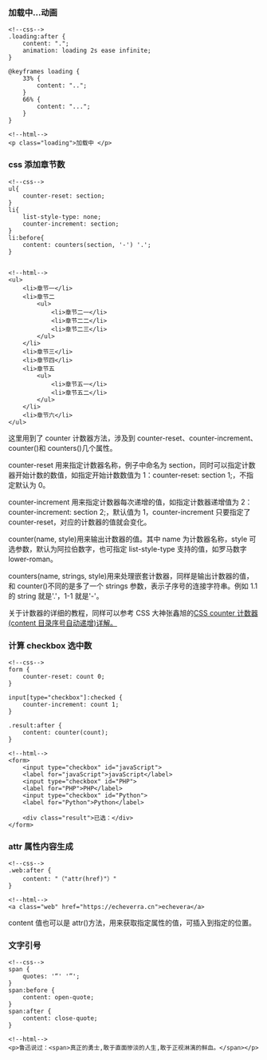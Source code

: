 ### 加载中...动画

```
<!--css-->
.loading:after {
    content: ".";
    animation: loading 2s ease infinite;
}

@keyframes loading {
    33% {
        content: "..";
    }
    66% {
        content: "...";
    }
}

<!--html-->
<p class="loading">加载中 </p>
```

### css 添加章节数

```
<!--css-->
ul{
    counter-reset: section;
}
li{
    list-style-type: none;
    counter-increment: section;
}
li:before{
    content: counters(section, '-') '.';
}


<!--html-->
<ul>
    <li>章节一</li>
    <li>章节二
        <ul>
            <li>章节二一</li>
            <li>章节二二</li>
            <li>章节二三</li>
        </ul>
    </li>
    <li>章节三</li>
    <li>章节四</li>
    <li>章节五
        <ul>
            <li>章节五一</li>
            <li>章节五二</li>
        </ul>
    </li>
    <li>章节六</li>
</ul>

```

这里用到了 counter 计数器方法，涉及到 counter-reset、counter-increment、counter()和 counters()几个属性。

counter-reset 用来指定计数器名称，例子中命名为 section，同时可以指定计数器开始计数的数值，如指定开始计数数值为 1：counter-reset: section 1;，不指定默认为 0。

counter-increment 用来指定计数器每次递增的值，如指定计数器递增值为 2：counter-increment: section 2;，默认值为 1，counter-increment 只要指定了 counter-reset，对应的计数器的值就会变化。

counter(name, style)用来输出计数器的值。其中 name 为计数器名称，style 可选参数，默认为阿拉伯数字，也可指定 list-style-type 支持的值，如罗马数字 lower-roman。

counters(name, strings, style)用来处理嵌套计数器，同样是输出计数器的值，和 counter()不同的是多了一个 strings 参数，表示子序号的连接字符串。例如 1.1 的 string 就是'.'，1-1 就是'-'。

关于计数器的详细的教程，同样可以参考 CSS 大神张鑫旭的[CSS counter 计数器(content 目录序号自动递增)详解。](http://www.zhangxinxu.com/wordpress/?p=4303)

### 计算 checkbox 选中数

```
<!--css-->
form {
    counter-reset: count 0;
}

input[type="checkbox"]:checked {
    counter-increment: count 1;
}

.result:after {
    content: counter(count);
}

<!--html-->
<form>
    <input type="checkbox" id="javaScript">
    <label for="javaScript">javaScript</label>
    <input type="checkbox" id="PHP">
    <label for="PHP">PHP</label>
    <input type="checkbox" id="Python">
    <label for="Python">Python</label>

    <div class="result">已选：</div>
</form>

```

### attr 属性内容生成

```
<!--css-->
.web:after {
    content: "（"attr(href)"）"
}

<!--html-->
<a class="web" href="https://echeverra.cn">echevera</a>

```

content 值也可以是 attr()方法，用来获取指定属性的值，可插入到指定的位置。

### 文字引号

```
<!--css-->
span {
    quotes: '“' '”';
}
span:before {
    content: open-quote;
}
span:after {
    content: close-quote;
}

<!--html-->
<p>鲁迅说过：<span>真正的勇士,敢于直面惨淡的人生,敢于正视淋漓的鲜血。</span></p>

```
